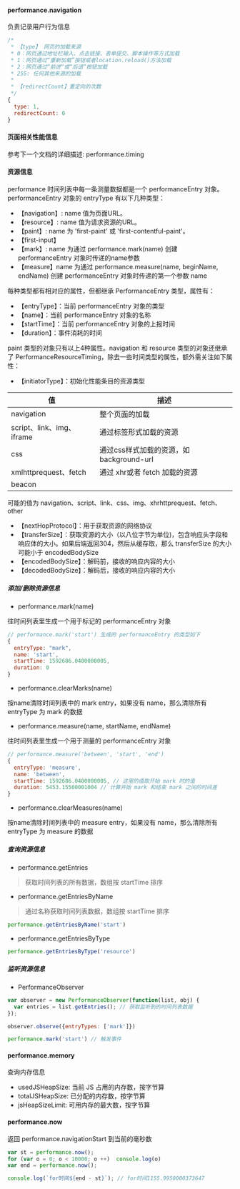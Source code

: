 


#### performance.navigation
负责记录用户行为信息
```js
/*
 * 【type】 网页的加载来源
 * 0：网页通过地址栏输入、点击链接、表单提交、脚本操作等方式加载
 * 1：网页通过“重新加载”按钮或者location.reload()方法加载
 * 2：网页通过“前进”或“后退”按钮加载
 * 255: 任何其他来源的加载
 * 
 * 【redirectCount】重定向的次数
 */
{
  type: 1,
  redirectCount: 0
}
```

#### 页面相关性能信息
参考下一个文档的详细描述: performance.timing

#### 资源信息
performance 时间列表中每一条测量数据都是一个 performanceEntry 对象。performanceEntry 对象的 entryType 有以下几种类型：
- 【navigation】: name 值为页面URL。
- 【resource】: name 值为请求资源的URL。
- 【paint】: name 为 'first-paint' 或 'first-contentful-paint'。
- 【first-input】
- 【mark】: name 为通过 performance.mark(name) 创建 performanceEntry 对象时传递的name参数
- 【measure】name 为通过 performance.measure(name, beginName, endName) 创建 performanceEntry 对象时传递的第一个参数 name

每种类型都有相对应的属性，但都继承 PerformanceEntry 类型，属性有：
- 【entryType】：当前 performanceEntry 对象的类型
- 【name】：当前 performanceEntry 对象的名称
- 【startTime】：当前 performanceEntry 对象的上报时间
- 【duration】：事件消耗的时间

paint 类型的对象只有以上4种属性。navigation 和 resource 类型的对象还继承了 PerformanceResourceTiming，除去一些时间类型的属性，额外需关注如下属性：
- 【initiatorType】：初始化性能条目的资源类型

值|描述
-|-
navigation|整个页面的加载
script、link、img、iframe| 通过标签形式加载的资源
css|通过css样式加载的资源，如 background-url
xmlhttprequest、fetch|通过 xhr或者 fetch 加载的资源
beacon|


可能的值为 navigation、script、link、css、img、xhrhttprequest、fetch、other
- 【nextHopProtocol】：用于获取资源的网络协议
- 【transferSize】：获取资源的大小（以八位字节为单位)，包含响应头字段和响应体的大小。如果后端返回304，然后从缓存取，那么 transferSize 的大小可能小于 encodedBodySize
- 【encodedBodySize】：解码前，接收的响应内容的大小
- 【decodedBodySize】：解码后，接收的响应内容的大小

##### 添加/删除资源信息
- performance.mark(name)

往时间列表里生成一个用于标记的 performanceEntry 对象
```js
// performance.mark('start') 生成的 performanceEntry 的类型如下
{
  entryType: "mark",
  name: 'start',
  startTime: 1592686.0400000005,
  duration: 0
}
```
- performance.clearMarks(name)

按name清除时间列表中的 mark entry，如果没有 name，那么清除所有 entryType 为 mark 的数据


- performance.measure(name, startName, endName)

往时间列表里生成一个用于测量的 performanceEntry 对象
```js
// performance.measure('between', 'start', 'end')
{
  entryType: 'measure',
  name: 'between',
  startTime: 1592686.0400000005, // 这里的值取开始 mark 时的值
  duration: 5453.15500001004 // 计算开始 mark 和结束 mark 之间的时间差
}
```
- performance.clearMeasures(name)

按name清除时间列表中的 measure entry，如果没有 name，那么清除所有 entryType 为 measure 的数据

##### 查询资源信息
- performance.getEntries
> 获取时间列表的所有数据，数组按 startTime 排序

- performance.getEntriesByName
> 通过名称获取时间列表数据，数组按 startTime 排序
```js
performance.getEntriesByName('start')
```

- performance.getEntriesByType
```js
performance.getEntriesByType('resource')
```


##### 监听资源信息
- PerformanceObserver
```js
var observer = new PerformanceObserver(function(list, obj) {
  var entries = list.getEntries(); // 获取监听到的时间列表数据
});

observer.observe({entryTypes: ['mark']})

performance.mark('start') // 触发事件
```

#### performance.memory

查询内存信息
- usedJSHeapSize: 当前 JS 占用的内存数，按字节算
- totalJSHeapSize: 已分配的内存数，按字节算
- jsHeapSizeLimit: 可用内存的最大数，按字节算

#### performance.now

返回 performance.navigationStart 到当前的毫秒数
```js
var st = performance.now();
for (var o = 0; o < 10000; o ++)  console.log(o)
var end = performance.now();

console.log(`for时间${end - st}`); // for时间1155.9950000373647
```


